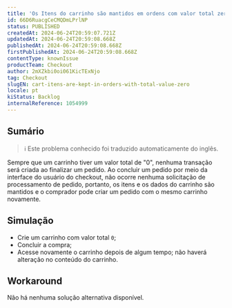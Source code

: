 ```yaml
---
title: 'Os Itens do carrinho são mantidos em ordens com valor total zero'
id: 66D6RuacgCeCMQDmLPrlNP
status: PUBLISHED
createdAt: 2024-06-24T20:59:07.721Z
updatedAt: 2024-06-24T20:59:08.668Z
publishedAt: 2024-06-24T20:59:08.668Z
firstPublishedAt: 2024-06-24T20:59:08.668Z
contentType: knownIssue
productTeam: Checkout
author: 2mXZkbi0oi061KicTExNjo
tag: Checkout
slugEN: cart-itens-are-kept-in-orders-with-total-value-zero
locale: pt
kiStatus: Backlog
internalReference: 1054999
---
```


## Sumário

>ℹ️ Este problema conhecido foi traduzido automaticamente do inglês.


Sempre que um carrinho tiver um valor total de "0", nenhuma transação será criada ao finalizar um pedido.  Ao concluir um pedido por meio da interface do usuário do checkout, não ocorre nenhuma solicitação de processamento de pedido, portanto, os itens e os dados do carrinho são mantidos e o comprador pode criar um pedido com o mesmo carrinho novamente.

## Simulação



- Crie um carrinho com valor total `0`;
- Concluir a compra;
- Acesse novamente o carrinho depois de algum tempo; não haverá alteração no conteúdo do carrinho.



## Workaround


Não há nenhuma solução alternativa disponível.




